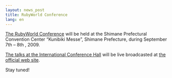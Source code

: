 ```yaml
---
layout: news_post
title: RubyWorld Conference
lang: en
---
```


[The RubyWorld Conference][1] will be held at the Shimane Prefectural
Convention Center “Kunibiki Messe”, Shimane Prefecture, during September
7th – 8th , 2009.

[The talks at the International Conference Hall][2] will be live
broadcasted at [the official web site][1].

Stay tuned!

[1]: http://www.rubyworld-conf.org/en/ 
[2]: http://www.rubyworld-conf.org/en/program/ 
